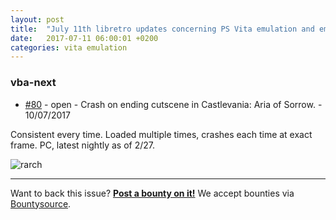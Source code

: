```yaml
---
layout: post
title:  "July 11th libretro updates concerning PS Vita emulation and emulators"
date:   2017-07-11 06:00:01 +0200
categories: vita emulation
---
```


### vba-next
- [#80](https://github.com/libretro/vba-next/issues/80) - open - Crash on ending cutscene in Castlevania: Aria of Sorrow. - 10/07/2017

Consistent every time. Loaded multiple times, crashes each time at exact frame. PC, latest nightly as of 2/27.

![rarch](https://cloud.githubusercontent.com/assets/7568077/23361919/b90fad00-fcb8-11e6-9088-a0cabc655280.PNG)


<bountysource-plugin>

---
Want to back this issue? **[Post a bounty on it!](https://www.bountysource.com/issues/42485651-crash-on-ending-cutscene-in-castlevania-aria-of-sorrow?utm_campaign=plugin&utm_content=tracker%2F1027743&utm_medium=issues&utm_source=github)** We accept bounties via [Bountysource](https://www.bountysource.com/?utm_campaign=plugin&utm_content=tracker%2F1027743&utm_medium=issues&utm_source=github).
</bountysource-plugin>

